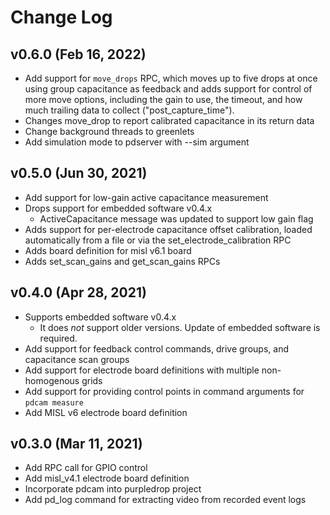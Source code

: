 # Change Log

## v0.6.0 (Feb 16, 2022)

- Add support for `move_drops` RPC, which moves up to five drops at once using
  group capacitance as feedback and adds support for control of more move options,
  including the gain to use, the timeout, and how much trailing data to collect
  ("post_capture_time").
- Changes move_drop to report calibrated capacitance in its return data
- Change background threads to greenlets
- Add simulation mode to pdserver with --sim argument

## v0.5.0 (Jun 30, 2021)

- Add support for low-gain active capacitance measurement
- Drops support for embedded software v0.4.x
  - ActiveCapacitance message was updated to support low gain flag
- Adds support for per-electrode capacitance offset calibration, loaded
  automatically from a file or via the set_electrode_calibration RPC
- Adds board definition for misl v6.1 board
- Adds set_scan_gains and get_scan_gains RPCs

## v0.4.0 (Apr 28, 2021)

- Supports embedded software v0.4.x
  - It does *not* support older versions. Update of embedded software is required.
- Add support for feedback control commands, drive groups, and capacitance
scan groups
- Add support for electrode board definitions with multiple non-homogenous grids
- Add support for providing control points in command arguments for `pdcam measure`
- Add MISL v6 electrode board definition

## v0.3.0 (Mar 11, 2021)

- Add RPC call for GPIO control
- Add misl_v4.1 electrode board definition
- Incorporate pdcam into purpledrop project
- Add pd_log command for extracting video from recorded event logs
